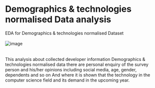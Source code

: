 # Demographics & technologies normalised Data analysis</br>
EDA for Demographics & technologies normalised Dataset</br></br>
![image](https://user-images.githubusercontent.com/61687175/174654743-5fe07a34-da98-4f44-95cc-8232ebcaef11.png)
</br>
</br></br>
This analysis about collected developer information Demographics & technologies normalised data there are personal enquiry of the survey person and his/her opinions including social media, age, gender, dependents and so on And where it is shown that the technology in the computer science field and its demand in the upcoming year.




